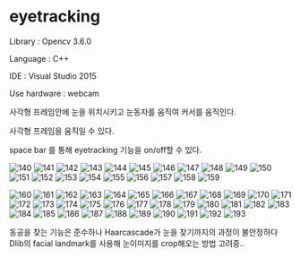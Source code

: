 # eyetracking

Library : Opencv 3.6.0

Language : C++

IDE : Visual Studio 2015 

Use hardware : webcam


사각형 프레임안에 눈을 위치시키고 눈동자를 움직여 커서를 움직인다.

사각형 프레임을 움직일 수 있다.

space bar 를 통해 eyetracking 기능을 on/off할 수 있다.


![140](https://user-images.githubusercontent.com/43734014/114256134-f4047400-99f2-11eb-9220-01ebdc573a35.jpg)
![141](https://user-images.githubusercontent.com/43734014/114256135-f49d0a80-99f2-11eb-84c9-a6a87b7456d7.jpg)
![142](https://user-images.githubusercontent.com/43734014/114256136-f535a100-99f2-11eb-89d4-e6bbb21e69c2.jpg)
![143](https://user-images.githubusercontent.com/43734014/114256137-f535a100-99f2-11eb-8b19-0d78464ba3a0.jpg)
![144](https://user-images.githubusercontent.com/43734014/114256138-f5ce3780-99f2-11eb-8b13-b12610742145.jpg)
![145](https://user-images.githubusercontent.com/43734014/114256139-f5ce3780-99f2-11eb-98d9-4a0ca2ca7c8f.jpg)
![146](https://user-images.githubusercontent.com/43734014/114256140-f666ce00-99f2-11eb-91e9-afa4d3edbd42.jpg)
![147](https://user-images.githubusercontent.com/43734014/114256141-f666ce00-99f2-11eb-882c-257b4c7c2e53.jpg)
![148](https://user-images.githubusercontent.com/43734014/114256143-f6ff6480-99f2-11eb-8b85-5351342ce310.jpg)
![149](https://user-images.githubusercontent.com/43734014/114256144-f6ff6480-99f2-11eb-97be-ca0e91ea24ba.jpg)
![150](https://user-images.githubusercontent.com/43734014/114256145-f797fb00-99f2-11eb-8096-13c43e570c23.jpg)
![151](https://user-images.githubusercontent.com/43734014/114256146-f797fb00-99f2-11eb-88e4-cc17a620d713.jpg)
![152](https://user-images.githubusercontent.com/43734014/114256147-f8309180-99f2-11eb-85b4-fca676af6067.jpg)
![153](https://user-images.githubusercontent.com/43734014/114256148-f8c92800-99f2-11eb-9ce1-b4cfc69e0b90.jpg)
![154](https://user-images.githubusercontent.com/43734014/114256149-f8c92800-99f2-11eb-86cd-51cc2e224c94.jpg)
![155](https://user-images.githubusercontent.com/43734014/114256152-f961be80-99f2-11eb-859e-7560704edb74.jpg)
![156](https://user-images.githubusercontent.com/43734014/114256153-f961be80-99f2-11eb-9b63-3440b00bca4f.jpg)
![157](https://user-images.githubusercontent.com/43734014/114256154-f9fa5500-99f2-11eb-94d0-a61652b6a654.jpg)
![158](https://user-images.githubusercontent.com/43734014/114256155-f9fa5500-99f2-11eb-839f-102af3e33860.jpg)
![159](https://user-images.githubusercontent.com/43734014/114256156-fa92eb80-99f2-11eb-8719-081d05ca09cc.jpg)

![160](https://user-images.githubusercontent.com/43734014/114256157-fa92eb80-99f2-11eb-86ac-0747c56ee3c4.jpg)
![161](https://user-images.githubusercontent.com/43734014/114256158-fb2b8200-99f2-11eb-8734-69a3991cf022.jpg)
![162](https://user-images.githubusercontent.com/43734014/114256159-fb2b8200-99f2-11eb-9428-aba357454d7a.jpg)
![163](https://user-images.githubusercontent.com/43734014/114256161-fbc41880-99f2-11eb-8b8e-7c7480b36bce.jpg)
![164](https://user-images.githubusercontent.com/43734014/114256162-fbc41880-99f2-11eb-986b-c2c7c62acf93.jpg)
![165](https://user-images.githubusercontent.com/43734014/114256164-fc5caf00-99f2-11eb-8e55-9e2dae2ce16d.jpg)
![166](https://user-images.githubusercontent.com/43734014/114256165-fc5caf00-99f2-11eb-98a1-0ec487d1cab7.jpg)
![167](https://user-images.githubusercontent.com/43734014/114256166-fcf54580-99f2-11eb-9491-0536f7f40f28.jpg)
![168](https://user-images.githubusercontent.com/43734014/114256168-fcf54580-99f2-11eb-8f7a-70f31346ff2d.jpg)
![169](https://user-images.githubusercontent.com/43734014/114256169-fd8ddc00-99f2-11eb-959a-9edb3a95cd14.jpg)
![170](https://user-images.githubusercontent.com/43734014/114256170-fd8ddc00-99f2-11eb-9a88-aac20f974647.jpg)
![171](https://user-images.githubusercontent.com/43734014/114256171-fe267280-99f2-11eb-87bf-b0f2674bf9b5.jpg)
![172](https://user-images.githubusercontent.com/43734014/114256172-fe267280-99f2-11eb-9121-b09fff3d36e7.jpg)
![173](https://user-images.githubusercontent.com/43734014/114256174-febf0900-99f2-11eb-81e5-efde718b6b3c.jpg)
![174](https://user-images.githubusercontent.com/43734014/114256175-febf0900-99f2-11eb-8b08-e1ed914fe7ef.jpg)
![175](https://user-images.githubusercontent.com/43734014/114256176-ff579f80-99f2-11eb-8057-a02663480fbe.jpg)
![176](https://user-images.githubusercontent.com/43734014/114256177-ff579f80-99f2-11eb-80dc-d53134ff7209.jpg)
![177](https://user-images.githubusercontent.com/43734014/114256178-fff03600-99f2-11eb-92b9-0fc0b8448a94.jpg)
![178](https://user-images.githubusercontent.com/43734014/114256180-fff03600-99f2-11eb-9234-cfccc47fe9f1.jpg)
![179](https://user-images.githubusercontent.com/43734014/114256181-0088cc80-99f3-11eb-8f6a-b0ee0400816d.jpg)
![180](https://user-images.githubusercontent.com/43734014/114256182-0088cc80-99f3-11eb-996e-5de30d89e84a.jpg)
![181](https://user-images.githubusercontent.com/43734014/114256183-01216300-99f3-11eb-8e83-4d008eb67825.jpg)
![182](https://user-images.githubusercontent.com/43734014/114256184-01b9f980-99f3-11eb-8921-26cda3c7802d.jpg)
![183](https://user-images.githubusercontent.com/43734014/114256185-01b9f980-99f3-11eb-8da8-9531f052a660.jpg)
![184](https://user-images.githubusercontent.com/43734014/114256186-02529000-99f3-11eb-864c-fb55bc020423.jpg)
![185](https://user-images.githubusercontent.com/43734014/114256187-02eb2680-99f3-11eb-8dc8-bf5bdc6e81df.jpg)
![186](https://user-images.githubusercontent.com/43734014/114256189-0383bd00-99f3-11eb-983f-e124cad7e87b.jpg)
![187](https://user-images.githubusercontent.com/43734014/114256191-041c5380-99f3-11eb-81ca-181c7ceb58b3.jpg)
![188](https://user-images.githubusercontent.com/43734014/114256192-041c5380-99f3-11eb-804f-7eee6683a41e.jpg)
![189](https://user-images.githubusercontent.com/43734014/114256193-04b4ea00-99f3-11eb-8577-ad4e6d04f953.jpg)
![190](https://user-images.githubusercontent.com/43734014/114256194-04b4ea00-99f3-11eb-86b4-f73ff7742eab.jpg)
![191](https://user-images.githubusercontent.com/43734014/114256196-054d8080-99f3-11eb-97b2-b37b01c6a961.jpg)
![192](https://user-images.githubusercontent.com/43734014/114256198-054d8080-99f3-11eb-99b2-1e73f423c385.jpg)
![193](https://user-images.githubusercontent.com/43734014/114256200-05e61700-99f3-11eb-8dfb-648746dc4e97.jpg)


동공을 찾는 기능은 준수하나 Haarcascade가 눈을 찾기까지의 과정이 불안정하다
Dlib의 facial landmark를 사용해 눈이미지를 crop해오는 방법 고려중..
